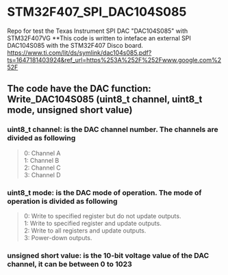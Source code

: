 # STM32F407_SPI_DAC104S085
Repo for test the Texas Instrument SPI DAC "DAC104S085" with STM32F407VG
**This code is written to inteface an external SPI DAC104S085 with the STM32F407 Disco board.  
https://www.ti.com/lit/ds/symlink/dac104s085.pdf?ts=1647181403924&ref_url=https%253A%252F%252Fwww.google.com%252F

## The code have the DAC function: Write_DAC104S085 (uint8_t channel, uint8_t mode, unsigned short value)
### uint8_t channel: is the DAC channel number. The channels are divided as following
>0: Channel A  
>1: Channel B  
>2: Channel C  
>3: Channel D  
  
### uint8_t mode: is the DAC mode of operation. The mode of operation is divided as following
>0: Write to specified register but do not update outputs.  
>1: Write to specified register and update outputs.  
>2: Write to all registers and update outputs.  
>3: Power-down outputs.  
### unsigned short value: is the 10-bit voltage value of the DAC channel, it can be between 0 to 1023

